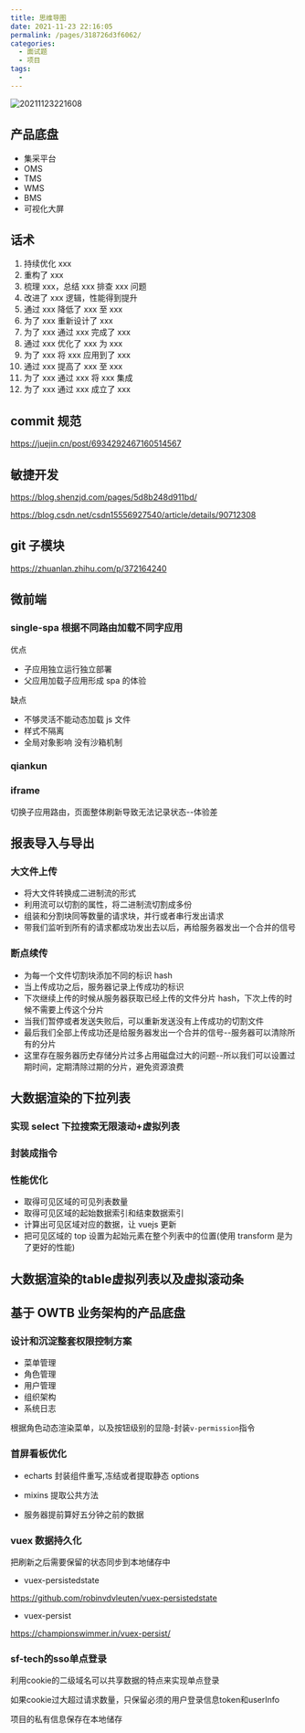 ```yaml
---
title: 思维导图
date: 2021-11-23 22:16:05
permalink: /pages/318726d3f6062/
categories:
  - 面试题
  - 项目
tags:
  -
---
```


![20211123221608](https://cdn.jsdelivr.net/gh/wu529778790/image/blog/20211123221608.png)

<!-- more -->

## 产品底盘

- 集采平台
- OMS
- TMS
- WMS
- BMS
- 可视化大屏

## 话术

1. 持续优化 xxx
2. 重构了 xxx
3. 梳理 xxx，总结 xxx 排查 xxx 问题
4. 改进了 xxx 逻辑，性能得到提升
5. 通过 xxx 降低了 xxx 至 xxx
6. 为了 xxx 重新设计了 xxx
7. 为了 xxx 通过 xxx 完成了 xxx
8. 通过 xxx 优化了 xxx 为 xxx
9. 为了 xxx 将 xxx 应用到了 xxx
10. 通过 xxx 提高了 xxx 至 xxx
11. 为了 xxx 通过 xxx 将 xxx 集成
12. 为了 xxx 通过 xxx 成立了 xxx

## commit 规范

<https://juejin.cn/post/6934292467160514567>

## 敏捷开发

<https://blog.shenzjd.com/pages/5d8b248d911bd/>

<https://blog.csdn.net/csdn15556927540/article/details/90712308>

## git 子模块

<https://zhuanlan.zhihu.com/p/372164240>

## 微前端

### single-spa 根据不同路由加载不同字应用

优点

- 子应用独立运行独立部署
- 父应用加载子应用形成 spa 的体验

缺点

- 不够灵活不能动态加载 js 文件
- 样式不隔离
- 全局对象影响 没有沙箱机制

### qiankun

### iframe

切换子应用路由，页面整体刷新导致无法记录状态--体验差

## 报表导入与导出

### 大文件上传

- 将大文件转换成二进制流的形式
- 利用流可以切割的属性，将二进制流切割成多份
- 组装和分割块同等数量的请求块，并行或者串行发出请求
- 带我们监听到所有的请求都成功发出去以后，再给服务器发出一个合并的信号

### 断点续传

- 为每一个文件切割块添加不同的标识 hash
- 当上传成功之后，服务器记录上传成功的标识
- 下次继续上传的时候从服务器获取已经上传的文件分片 hash，下次上传的时候不需要上传这个分片
- 当我们暂停或者发送失败后，可以重新发送没有上传成功的切割文件
- 最后我们全部上传成功还是给服务器发出一个合并的信号--服务器可以清除所有的分片
- 这里存在服务器历史存储分片过多占用磁盘过大的问题--所以我们可以设置过期时间，定期清除过期的分片，避免资源浪费

## 大数据渲染的下拉列表

### 实现 select 下拉搜索无限滚动+虚拟列表

### 封装成指令

### 性能优化

- 取得可见区域的可见列表数量
- 取得可见区域的起始数据索引和结束数据索引
- 计算出可见区域对应的数据，让 vuejs 更新
- 把可见区域的 top 设置为起始元素在整个列表中的位置(使用 transform 是为了更好的性能)

## 大数据渲染的table虚拟列表以及虚拟滚动条

## 基于 OWTB 业务架构的产品底盘

### 设计和沉淀整套权限控制方案

- 菜单管理
- 角色管理
- 用户管理
- 组织架构
- 系统日志

根据角色动态渲染菜单，以及按钮级别的显隐-封装`v-permission`指令

### 首屏看板优化

- echarts 封装组件重写,冻结或者提取静态 options

- mixins 提取公共方法

- 服务器提前算好五分钟之前的数据

### vuex 数据持久化

把刷新之后需要保留的状态同步到本地储存中

- vuex-persistedstate

<https://github.com/robinvdvleuten/vuex-persistedstate>

- vuex-persist

<https://championswimmer.in/vuex-persist/>

### sf-tech的sso单点登录

利用cookie的二级域名可以共享数据的特点来实现单点登录

如果cookie过大超过请求数量，只保留必须的用户登录信息token和userInfo

项目的私有信息保存在本地储存

